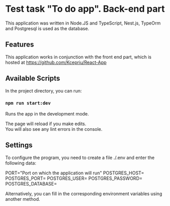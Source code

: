 # Test task "To do app". Back-end part

This application was written in Node.JS and TypeScript, Nest.js, TypeOrm and Postgresql is used as the database.

## Features

This application works in conjunction with the front end part, which is hosted at
https://github.com/Kcepriu/React-App

## Available Scripts

In the project directory, you can run:

### `npm run start:dev`

Runs the app in the development mode.

The page will reload if you make edits.\
You will also see any lint errors in the console.

## Settings

To configure the program, you need to create a file ./.env and enter the following data:

PORT="Port on which the application will run"
POSTGRES_HOST=
POSTGRES_PORT=
POSTGRES_USER=
POSTGRES_PASSWORD=
POSTGRES_DATABASE=

Alternatively, you can fill in the corresponding environment variables using another method.
